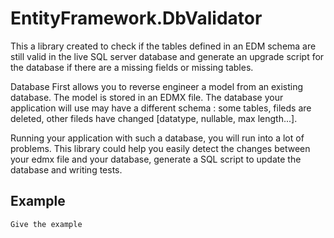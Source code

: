 # EntityFramework.DbValidator
This a library created to check if the tables defined in an EDM schema are still valid in the live SQL server database and generate an upgrade script for the database if there are a missing fields or missing tables.

Database First allows you to reverse engineer a model from an existing database. The model is stored in an EDMX file. The database your application will use may have a different schema : some tables, fileds are deleted, other fileds have changed [datatype, nullable, max length...]. 

Running your application with such a database, you will run into a lot of problems. This library could help you easily detect the changes between your edmx file and your database, generate a SQL script to update the database and writing tests.

## Example
```
Give the example
```

